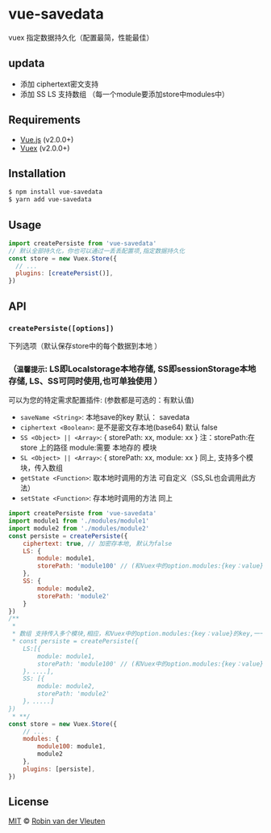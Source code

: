 
# vue-savedata 
 vuex 指定数据持久化（配置最简，性能最佳）
 ## updata
* 添加 ciphertext密文支持
* 添加 SS LS 支持数组 （每一个module要添加store中modules中）
## Requirements

* [Vue.js](https://vuejs.org) (v2.0.0+)
* [Vuex](http://vuex.vuejs.org) (v2.0.0+)

## Installation

```bash
$ npm install vue-savedata
$ yarn add vue-savedata
```

## Usage


```js
import createPersiste from 'vue-savedata'
// 默认全部持久化，你也可以通过一丢丢配置项,指定数据持久化
const store = new Vuex.Store({
  // ...
  plugins: [createPersist()],
})
```
## API

### `createPersiste([options])`
下列选项（默认保存store中的每个数据到本地  ）
### （`温馨提示`: LS即Localstorage本地存储,    SS即sessionStorage本地存储,   LS、SS可同时使用,也可单独使用 ）
可以为您的特定需求配置插件:
(参数都是可选的：有默认值)
* `saveName <String>`: 本地save的key  默认： savedata
* `ciphertext <Boolean>`: 是不是密文存本地(base64) 默认 false
* `SS <Object> || <Array>`: { storePath: xx, module: xx }   注：storePath:在store 上的路径   module:需要 本地存的 模块
* `SL <Object> || <Array>`: { storePath: xx, module: xx }  同上, 支持多个模块，传入数组
* `getState <Function>`:  取本地时调用的方法  可自定义（SS,SL也会调用此方法）
* `setState <Function>`:  存本地时调用的方法  同上



```js
import createPersiste from 'vue-savedata'
import module1 from './modules/module1'
import module2 from './modules/module2'
const persiste = createPersiste({
	ciphertext: true, // 加密存本地, 默认为false
	LS: {
		module: module1,
		storePath: 'module100' // (和Vuex中的option.modules:{key：value}的key,一一对应)
	},
	SS: {
		module: module2,
		storePath: 'module2' 
	}
})
/**
 * 
 * 数组 支持传入多个模块,相应，和Vuex中的option.modules:{key：value}的key,一一对应
 * const persiste = createPersiste({
	LS:[{
		module: module1,
		storePath: 'module100' // (和Vuex中的option.modules:{key：value}的key,一一对应)
	}，....],
	SS: [{
		module: module2,
		storePath: 'module2' 
	}，.....]
})
 * **/
const store = new Vuex.Store({
  	// ...
	modules: {
		module100: module1,
		module2
	},
	plugins: [persiste],
})
```

## License

[MIT](https://github.com/robinvdvleuten/vue-savedata/blob/master/LICENSE) © [Robin van der Vleuten](https://www.robinvdvleuten.nl)
